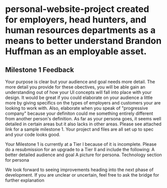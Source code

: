 # personal-website-project created for employers, head hunters, and human resources departments as a means to better understand Brandon Huffman as an employable asset. 

## Milestone 1 Feedback

Your purpose is clear but your audience and goal needs more detail. The more detail you provide for these obectives, you will be able gain an understanding out of how your UI concepts will fall into place with your design. It would be great if you could elaborate on your audience a little more by giving specifics on the types of employers and customers your are looking to work with. Also, elaborate when you speak  of "progressive company" because your definiton could me something entirely different from another person's definition. As far as your persona goes, it seems well detailed in certain areas but it also lacks in other areas. Please see attached link for a sample milestone 1. Your project and files are all set up to spec and your code looks good.

Your Milestone 1 is currently at a Tier I because of it is incomplete. Please do a resubmission for an upgrade to a Tier II and include the following:
A better detailed audience and goal
A picture for persona.
Technology section for persona

We look forward to seeing improvements heading into the next phase of development. If you are unclear or uncertain, feel free to ask the bridge for further explanation 
